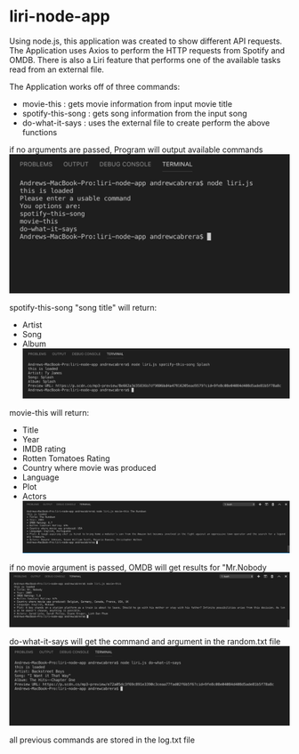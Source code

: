# liri-node-app

Using node.js, this application was created to show different API requests.
The Application uses Axios to perform the HTTP requests from Spotify and OMDB.
There is also a Liri feature that performs one of the available tasks read from
an external file.

The Application works off of three commands:
* movie-this : gets movie information from input movie title
* spotify-this-song : gets song information from the input song
* do-what-it-says : uses the external file to create perform the above functions


if no arguments are passed, Program will output available commands
![Alt text](./readmeScreenshots/List_commands.png?raw=true "liri.js prompts lists out options")


spotify-this-song "song title"
will return:
* Artist
* Song
* Album  
![Alt text](./readmeScreenshots/Spotify_command.png?raw=true "liri.js prompts lists out options")


movie-this
will return:
* Title
* Year
* IMDB rating
* Rotten Tomatoes Rating
* Country where movie was produced
* Language
* Plot
* Actors 
![Alt text](./readmeScreenshots/Movie_command.png?raw=true "liri.js prompts lists out options")

if no movie argument is passed, OMDB will get results for "Mr.Nobody
![Alt text](./readmeScreenshots/noMovieArg.png?raw=true "liri.js prompts lists out options")


do-what-it-says
will get the command and argument in the random.txt file
![Alt text](./readmeScreenshots/doWhatItSays.png?raw=true "liri.js prompts lists out options")

all previous commands are stored in the log.txt file

